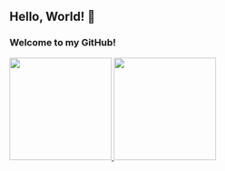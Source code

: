 ## Hello, World! 👋
### Welcome to my GitHub!

<div>
  <a href="https://github.com/BrunoRisso58">
  <img height="180em" src="https://github-readme-stats.vercel.app/api/top-langs/?username=BrunoRisso58&layout=compact&langs_count=7&theme=dracula"/>
  <img height="180em" src="https://github-readme-stats.vercel.app/api?username=BrunoRisso58&show_icons=true&theme=dracula&include_all_commits=true&count_private=true"/>
</div>
